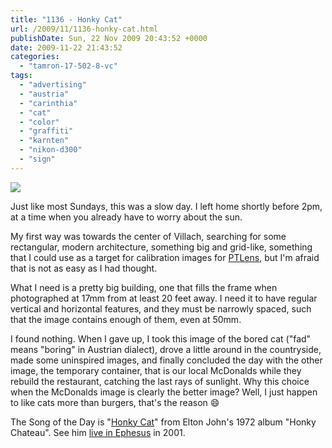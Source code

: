 ```yaml
---
title: "1136 - Honky Cat"
url: /2009/11/1136-honky-cat.html
publishDate: Sun, 22 Nov 2009 20:43:52 +0000
date: 2009-11-22 21:43:52
categories: 
  - "tamron-17-502-8-vc"
tags: 
  - "advertising"
  - "austria"
  - "carinthia"
  - "cat"
  - "color"
  - "graffiti"
  - "karnten"
  - "nikon-d300"
  - "sign"
---
```

<a target="_blank" href="https://d25zfm9zpd7gm5.cloudfront.net/1200x1200/2009/20091122_141332_ps.jpg"><img src="https://d25zfm9zpd7gm5.cloudfront.net/0600x0600/2009/20091122_141332_ps.jpg" /></a>

Just like most Sundays, this was a slow day. I left home shortly before 2pm, at a time when you already have to worry about the sun.

<a target="_blank" href="https://d25zfm9zpd7gm5.cloudfront.net/1200x1200/2009/20091122_155010_ps.jpg"><img style="margin: 0pt 0px 0pt 10px; float: right;" src="https://d25zfm9zpd7gm5.cloudfront.net/0150x0150/2009/20091122_155010_ps.jpg" alt="" border="0" /></a> My first way was towards the center of Villach, searching for some rectangular, modern architecture, something big and grid-like, something that I could use as a target for calibration images for <a target="_blank" href="http://epaperpress.com/ptlens/">PTLens</a>, but I'm afraid that is not as easy as I had thought.

What I need is a pretty big building, one that fills the frame when photographed at 17mm from at least 20 feet away. I need it to have regular vertical and horizontal features, and they must be narrowly spaced, such that the image contains enough of them, even at 50mm.

 I found nothing. When I gave up, I took this image of the bored cat ("fad" means "boring" in Austrian dialect), drove a little around in the countryside, made some uninspired images, and finally concluded the day with the other image, the temporary container, that is our local McDonalds while they rebuild the restaurant, catching the last rays of sunlight. Why this choice when the McDonalds image is clearly the better image? Well, I just happen to like cats more than burgers, that's the reason 😄

The Song of the Day is "<a target="_blank" href="http://www.lyricsmode.com/lyrics/e/elton_john/honky_cat.html">Honky Cat</a>" from Elton John's 1972 album "Honky Chateau". See him <a target="_blank" href="http://www.youtube.com/watch?v=dzElZ4z-9I8">live in Ephesus</a> in 2001.
